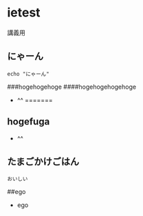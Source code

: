 # ietest
講義用
## にゃーん
```
echo "にゃーん"
```

###hogehogehoge
####hogehogehogehoge
- ^^
=======
## hogefuga
- ^^

## たまごかけごはん
    おいしい

##ego
- ego
